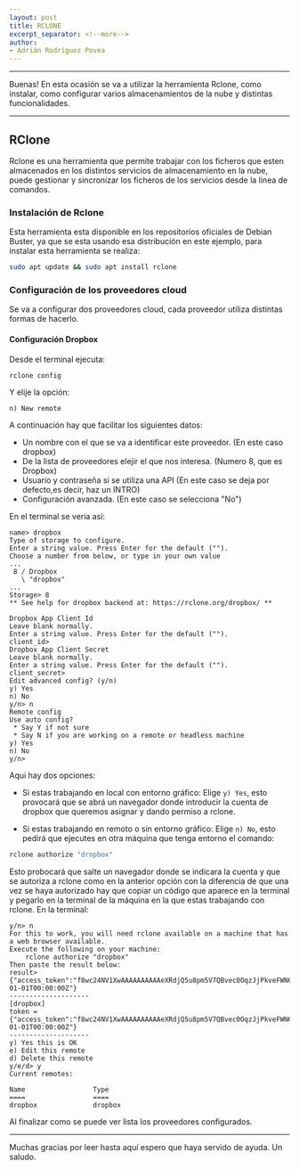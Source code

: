 ```yaml
---
layout: post
title: RCLONE
excerpt_separator: <!--more-->
author:
- Adrián Rodríguez Povea
---
```


***

Buenas! En esta ocasión se va a utilizar la herramienta Rclone, como instalar, como configurar varios almacenamientos de la nube y distintas funcionalidades.

***

<!--more-->

## RClone

Rclone es una herramienta que permite trabajar con los ficheros que esten almacenados en los distintos servicios de almacenamiento en la nube, puede gestionar y sincronizar los ficheros de los servicios desde la linea de comandos.

### Instalación de Rclone

Esta herramienta esta disponible en los repositorios oficiales de Debian Buster, ya que se esta usando esa distribución en este ejemplo, para instalar esta herramienta se realiza:

```bash
sudo apt update && sudo apt install rclone
```
### Configuración de los proveedores cloud

Se va a configurar dos proveedores cloud, cada proveedor utiliza distintas formas de hacerlo.

#### Configuración Dropbox

Desde el terminal ejecuta:

```bash
rclone config
```

Y elije la opción:

```
n) New remote
```

A continuación hay que facilitar los siguientes datos:

* Un nombre con el que se va a identificar este proveedor. (En este caso dropbox)
* De la lista de proveedores elejir el que nos interesa. (Numero 8, que es Dropbox)
* Usuario y contraseña si se utiliza una API (En este caso se deja por defecto,es decir, haz un INTRO)
* Configuración avanzada. (En este caso se selecciona "No")

En el terminal se veria así:

```
name> dropbox
Type of storage to configure.
Enter a string value. Press Enter for the default ("").
Choose a number from below, or type in your own value
...
 8 / Dropbox
   \ "dropbox"
...
Storage> 8
** See help for dropbox backend at: https://rclone.org/dropbox/ **

Dropbox App Client Id
Leave blank normally.
Enter a string value. Press Enter for the default ("").
client_id> 
Dropbox App Client Secret
Leave blank normally.
Enter a string value. Press Enter for the default ("").
client_secret> 
Edit advanced config? (y/n)
y) Yes
n) No
y/n> n
Remote config
Use auto config?
 * Say Y if not sure
 * Say N if you are working on a remote or headless machine
y) Yes
n) No
y/n> 
```

Aqui hay dos opciones:

* Si estas trabajando en local con entorno gráfico: Elige `y) Yes`, esto provocará que se abrá un navegador donde introducir la cuenta de dropbox que queremos asignar y dando permiso a rclone.

* Si estas trabajando en remoto o sin entorno gráfico: Elige `n) No`, esto pedirá que ejecutes en otra máquina que tenga entorno el comando:
```bash
rclone authorize "dropbox"
```
Esto probocará que salte un navegador donde se indicara la cuenta y que se autoriza a rclone como en la anterior opción con la diferencia de que una vez se haya autorizado hay que copiar un código que aparece en la terminal y pegarlo en la terminal de la máquina en la que estas trabajando con rclone. En la terminal:
```
y/n> n
For this to work, you will need rclone available on a machine that has a web browser available.
Execute the following on your machine:
	rclone authorize "dropbox"
Then paste the result below:
result> {"access_token":"f8wc24NV1XwAAAAAAAAAAeXRdjQ5u8pm5V7QBvec0OqzJjPkveFWN6UTGR8PDugG","token_type":"bearer","expiry":"0001-01-01T00:00:00Z"}
--------------------
[dropbox]
token = {"access_token":"f8wc24NV1XwAAAAAAAAAAeXRdjQ5u8pm5V7QBvec0OqzJjPkveFWN6UTGR8PDugG","token_type":"bearer","expiry":"0001-01-01T00:00:00Z"}
--------------------
y) Yes this is OK
e) Edit this remote
d) Delete this remote
y/e/d> y
Current remotes:

Name                 Type
====                 ====
dropbox              dropbox
```

Al finalizar como se puede ver lista los proveedores configurados.



***
    
Muchas gracias por leer hasta aquí espero que haya servido de ayuda. Un saludo.    
